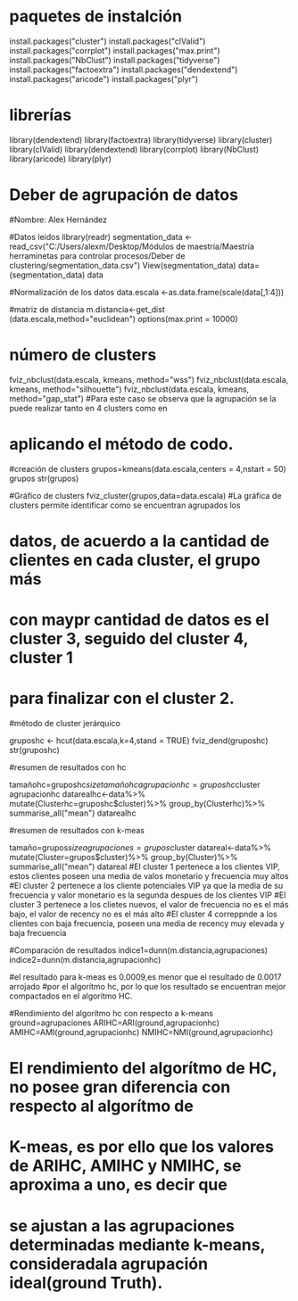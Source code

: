 # paquetes de instalción 
install.packages("cluster")
install.packages("clValid")
install.packages("corrplot")
install.packages("max.print")
install.packages("NbClust")
install.packages("tidyverse")
install.packages("factoextra")
install.packages("dendextend")
install.packages("aricode")
install.packages("plyr")

# librerías 
library(dendextend)
library(factoextra)
library(tidyverse)
library(cluster)
library(clValid)
library(dendextend)
library(corrplot)
library(NbClust)
library(aricode)
library(plyr)
# Deber de agrupación de datos 
#Nombre: Alex Hernández

#Datos leidos 
library(readr)
segmentation_data <- read_csv("C:/Users/alexm/Desktop/Módulos de maestría/Maestría herraminetas para controlar procesos/Deber de clustering/segmentation_data.csv")
View(segmentation_data)
data=(segmentation_data)
data

#Normalización de los datos 
data.escala <-as.data.frame(scale(data[,1:4]))

#matriz de distancia
m.distancia<-get_dist (data.escala,method="euclidean")
options(max.print = 10000)

# número de clusters
fviz_nbclust(data.escala, kmeans, method="wss") 
fviz_nbclust(data.escala, kmeans, method="silhouette") 
fviz_nbclust(data.escala, kmeans, method="gap_stat") 
#Para este caso se observa que la agrupación se la puede realizar tanto en 4 clusters como en 
# aplicando el método de codo.

#creación de clusters
grupos=kmeans(data.escala,centers = 4,nstart = 50)
grupos
str(grupos)

#Gráfico de clusters
fviz_cluster(grupos,data=data.escala)
#La gráfica de clusters permite identificar como se encuentran agrupados los
# datos, de acuerdo a la cantidad de clientes en cada cluster, el grupo más
# con maypr cantidad de datos es el cluster 3, seguido del cluster 4, cluster 1
# para finalizar con el cluster 2.

#método de cluster jerárquico


gruposhc <- hcut(data.escala,k=4,stand = TRUE)
fviz_dend(gruposhc)
str(gruposhc)

#resumen de resultados con hc

tamañohc=gruposhc$size
tamañohc
agrupacionhc=gruposhc$cluster
agrupacionhc
datarealhc<-data%>%
  mutate(Clusterhc=gruposhc$cluster)%>%
  group_by(Clusterhc)%>%
  summarise_all("mean")
datarealhc



#resumen de resultados con k-meas

tamaño=grupos$size
agrupaciones=grupos$cluster
datareal<-data%>%
mutate(Cluster=grupos$cluster)%>%
group_by(Cluster)%>%
summarise_all("mean")
datareal
#El cluster 1 pertenece a los clientes VIP, estos clientes poseen una media de valos monetario y frecuencia muy altos 
#El cluster 2 pertenece a los cliente potenciales VIP ya que la media de su frecuencia y valor monetario es la segunda despues de los clientes VIP
#El cluster 3 pertenece a los clietes nuevos, el valor de frecuencia no es el más bajo, el valor de recency no es el más alto 
#El cluster 4 correppnde a los clientes con baja frecuencia, poseen una media de recency muy elevada y baja frecuencia  

#Comparación de resultados 
indice1=dunn(m.distancia,agrupaciones)
indice2=dunn(m.distancia,agrupacionhc)

#el resultado para k-meas es 0.0009,es menor que el resultado de 0.0017 arrojado 
#por el algorítmo hc, por lo que los resultado se encuentran mejor compactados en el algorítmo HC.


#Rendimiento del algorítmo hc con respecto a k-means
ground=agrupaciones
ARIHC=ARI(ground,agrupacionhc)
AMIHC=AMI(ground,agrupacionhc)
NMIHC=NMI(ground,agrupacionhc)

# El rendimiento del algorítmo de HC, no posee gran diferencia con respecto al algorítmo de 
# K-meas, es por ello que los valores de ARIHC, AMIHC y NMIHC, se aproxima a uno, es decir que 
# se ajustan a las agrupaciones determinadas mediante k-means, consideradala agrupación ideal(ground Truth).


